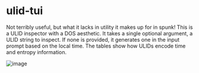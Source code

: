 # ulid-tui
Not terribly useful, but what it lacks in utility it makes up for in spunk! This is a ULID inspector with a DOS aesthetic. It takes a single optional argument, a ULID string to inspect. If none is provided, it generates one in the input prompt based on the local time. The tables show how ULIDs encode time and entropy information.


![image](https://user-images.githubusercontent.com/96601789/222458004-32b86693-3bbf-4856-bce1-00c0a43ca50b.png)
